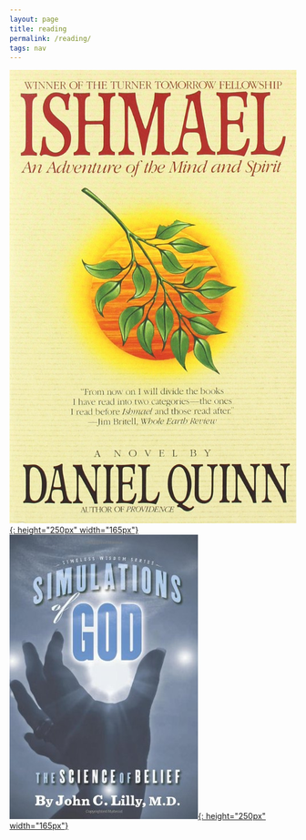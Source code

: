```yaml
---
layout: page
title: reading
permalink: /reading/
tags: nav
---
```


[![Ishmael by Daniel Quinn](/images/books/ishmael.jpg){: height="250px" width="165px"}](https://www.amazon.com/Ishmael-Adventure-Spirit-Daniel-Quinn/dp/0553375407)
[![Simulations of God by John C. Lilly](/images/books/simulations_of_god.jpg){: height="250px" width="165px"}](https://www.amazon.com/Simulations-God-Science-Belief-Timeless/dp/1579511570)
